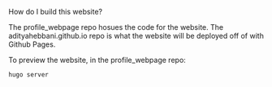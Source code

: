 How do I build this website?

The profile_webpage repo hosues the code for the website.
The adityahebbani.github.io repo is what the website will be deployed off of with Github Pages.

To preview the website, in the profile_webpage repo:

```
hugo server
```


